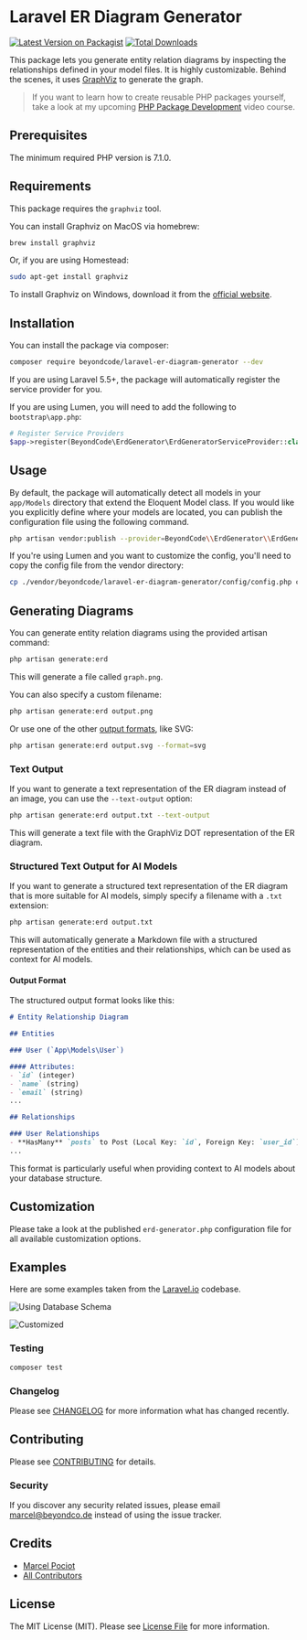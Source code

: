 # Laravel ER Diagram Generator

[![Latest Version on Packagist](https://img.shields.io/packagist/v/beyondcode/laravel-er-diagram-generator.svg?style=flat-square)](https://packagist.org/packages/beyondcode/laravel-er-diagram-generator)
[![Total Downloads](https://img.shields.io/packagist/dt/beyondcode/laravel-er-diagram-generator.svg?style=flat-square)](https://packagist.org/packages/beyondcode/laravel-er-diagram-generator)

This package lets you generate entity relation diagrams by inspecting the relationships defined in your model files.
It is highly customizable.
Behind the scenes, it uses [GraphViz](https://www.graphviz.org) to generate the graph.

> If you want to learn how to create reusable PHP packages yourself, take a look at my upcoming [PHP Package Development](https://phppackagedevelopment.com) video course.

## Prerequisites

The minimum required PHP version is 7.1.0.

## Requirements

This package requires the `graphviz` tool.

You can install Graphviz on MacOS via homebrew:

```bash
brew install graphviz
```

Or, if you are using Homestead:

```bash
sudo apt-get install graphviz
```

To install Graphviz on Windows, download it from the [official website](https://graphviz.gitlab.io/_pages/Download/Download_windows.html).

## Installation

You can install the package via composer:

```bash
composer require beyondcode/laravel-er-diagram-generator --dev
```

If you are using Laravel 5.5+, the package will automatically register the service provider for you.

If you are using Lumen, you will need to add the following to `bootstrap\app.php`:

```php
# Register Service Providers
$app->register(BeyondCode\ErdGenerator\ErdGeneratorServiceProvider::class);
```

## Usage

By default, the package will automatically detect all models in your `app/Models` directory that extend the Eloquent Model class. If you would like you explicitly define where your models are located, you can publish the configuration file using the following command.

```bash
php artisan vendor:publish --provider=BeyondCode\\ErdGenerator\\ErdGeneratorServiceProvider
```

If you're using Lumen and you want to customize the config, you'll need to copy the config file from the vendor directory:

```bash
cp ./vendor/beyondcode/laravel-er-diagram-generator/config/config.php config/erd-generator.php
```

## Generating Diagrams

You can generate entity relation diagrams using the provided artisan command:

```bash
php artisan generate:erd
```

This will generate a file called `graph.png`.

You can also specify a custom filename:

```bash
php artisan generate:erd output.png
```

Or use one of the other [output formats](https://www.graphviz.org/doc/info/output.html), like SVG:

```bash
php artisan generate:erd output.svg --format=svg
```

### Text Output

If you want to generate a text representation of the ER diagram instead of an image, you can use the `--text-output` option:

```bash
php artisan generate:erd output.txt --text-output
```

This will generate a text file with the GraphViz DOT representation of the ER diagram.

### Structured Text Output for AI Models

If you want to generate a structured text representation of the ER diagram that is more suitable for AI models, simply specify a filename with a `.txt` extension:

```bash
php artisan generate:erd output.txt
```

This will automatically generate a Markdown file with a structured representation of the entities and their relationships, which can be used as context for AI models.

#### Output Format

The structured output format looks like this:

```markdown
# Entity Relationship Diagram

## Entities

### User (`App\Models\User`)

#### Attributes:
- `id` (integer)
- `name` (string)
- `email` (string)
...

## Relationships

### User Relationships
- **HasMany** `posts` to Post (Local Key: `id`, Foreign Key: `user_id`)
...
```

This format is particularly useful when providing context to AI models about your database structure.

## Customization

Please take a look at the published `erd-generator.php` configuration file for all available customization options.

## Examples

Here are some examples taken from the [Laravel.io](https://laravel.io) codebase.

![Using Database Schema](https://beyondco.de/github/erd-generator/schema.png)

![Customized](https://beyondco.de/github/erd-generator/customized.png)

### Testing

``` bash
composer test
```

### Changelog

Please see [CHANGELOG](CHANGELOG.md) for more information what has changed recently.

## Contributing

Please see [CONTRIBUTING](CONTRIBUTING.md) for details.

### Security

If you discover any security related issues, please email marcel@beyondco.de instead of using the issue tracker.

## Credits

- [Marcel Pociot](https://github.com/mpociot)
- [All Contributors](../../contributors)

## License

The MIT License (MIT). Please see [License File](LICENSE.md) for more information.